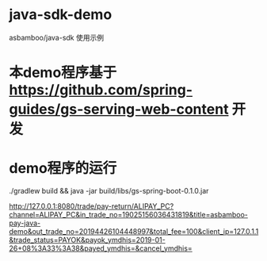 # java-sdk-demo
asbamboo/java-sdk 使用示例

# 本demo程序基于 https://github.com/spring-guides/gs-serving-web-content 开发

# demo程序的运行
./gradlew build && java -jar build/libs/gs-spring-boot-0.1.0.jar


http://127.0.0.1:8080/trade/pay-return/ALIPAY_PC?channel=ALIPAY_PC&in_trade_no=19025156036431819&title=asbamboo-pay-java-demo&out_trade_no=20194426104448997&total_fee=100&client_ip=127.0.1.1&trade_status=PAYOK&payok_ymdhis=2019-01-26+08%3A33%3A38&payed_ymdhis=&cancel_ymdhis=